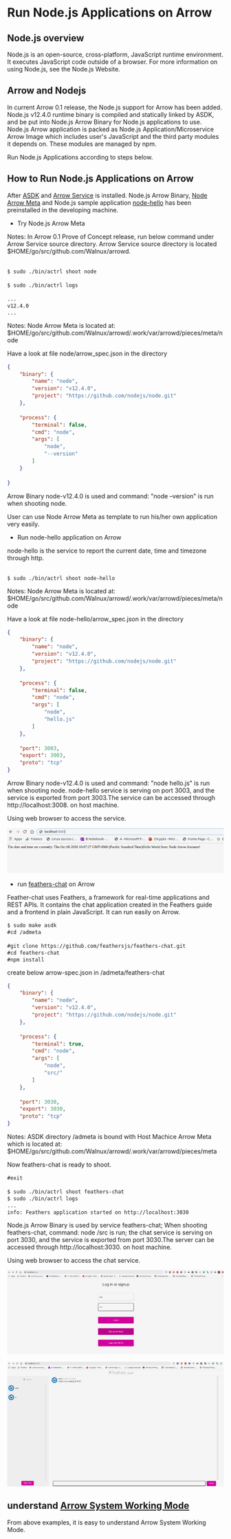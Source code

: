 # Run Node.js Applications on Arrow

## Node.js overview
Node.js is an open-source, cross-platform, JavaScript runtime environment. It executes JavaScript code outside of a browser. For more information on using Node.js, see the Node.js Website.
## Arrow and Nodejs
In current Arrow 0.1 release, the Node.js support for Arrow has been added. Node.js v12.4.0 runtime binary is compiled and statically linked by ASDK, and be put into Node.js Arrow Binary for Node.js applications to use. Node.js Arrow application is packed as Node.js Application/Microservice Arrow Image which includes user's JavaScript and the third party modules it depends on. These modules are managed by npm.

Run Node.js Applications according to steps below.

## How to Run Node.js Applications on Arrow
After [ASDK](https://github.com/Walnux/Atools/tree/master/ASDK) and [Arrow Service](https://github.com/Walnux/arrowd) is installed. Node.js Arrow Binary, [Node Arrow Meta](https://github.com/Walnux/ameta/tree/master/node) and Node.js sample application [node-hello](https://github.com/Walnux/ameta/tree/master/node_hello) has been preinstalled in the developing machine. 

- Try Node.js Arrow Meta 

Notes: In Arrow 0.1 Prove of Concept release, run below command under Arrow Service source directory. Arrow Service source directory is located $HOME/go/src/github.com/Walnux/arrowd. 

``` shell 

$ sudo ./bin/actrl shoot node 

$ sudo ./bin/actrl logs

... 
v12.4.0
...
``` 

Notes: Node Arrow Meta is located at: $HOME/go/src/github.com/Walnux/arrowd/.work/var/arrowd/pieces/meta/node  

Have a look at file node/arrow_spec.json in the directory 

``` json 
{
	"binary": {
		"name": "node",
		"version": "v12.4.0",
		"project": "https://github.com/nodejs/node.git"
	},

	"process": {
		"terminal": false,
		"cmd": "node",
		"args": [
			"node",
			"--version"
		]
	}

}
``` 

Arrow Binary node-v12.4.0 is used and command: "node –version" is run when shooting node. 

User can use Node Arrow Meta as template to run his/her own application very easily. 

- Run node-hello application on Arrow

node-hello is the service to report the current date, time and timezone through http. 

``` shell 

$ sudo ./bin/actrl shoot node-hello 
``` 

Notes: Node Arrow Meta is located at: $HOME/go/src/github.com/Walnux/arrowd/.work/var/arrowd/pieces/meta/node  

Have a look at file node-hello/arrow_spec.json in the directory 

``` json 
{
	"binary": {
		"name": "node",
		"version": "v12.4.0",
		"project": "https://github.com/nodejs/node.git"
	},

	"process": {
		"terminal": false,
		"cmd": "node",
		"args": [
			"node",
			"hello.js"
		]
	},

	"port": 3003,
	"export": 3003,
	"proto": "tcp"
}
``` 

Arrow Binary node-v12.4.0 is used and command: "node hello.js" is run when shooting node. node-hello service is serving on port 3003, and the service is exported from port 3003.The service can be accessed through http://localhost:3008. on host machine.

Using web browser to access the service. 

<p align="center"> 

  <img src="https://github.com/Walnux/ArrowDocuments/blob/master/images/NodeHello.jpg"> 

</p> 

- run [feathers-chat](https://github.com/feathersjs/feathers-chat) on Arrow

Feather-chat uses Feathers, a framework for real-time applications and REST APIs. It contains the chat application created in the Feathers guide and a frontend in plain JavaScript. It can run easily on Arrow. 

``` shell 
$ sudo make asdk
#cd /admeta

#git clone https://github.com/feathersjs/feathers-chat.git
#cd feathers-chat
#npm install
```

create below arrow-spec.json in /admeta/feathers-chat
``` json
{
	"binary": {
		"name": "node",
		"version": "v12.4.0",
		"project": "https://github.com/nodejs/node.git"
	},

	"process": {
		"terminal": true,
		"cmd": "node",
		"args": [
			"node",
			"src/"
		]
	},
	
	"port": 3030,
	"export": 3030,
	"proto": "tcp"
}
``` 
Notes: ASDK directory /admeta is bound with Host Machice Arrow Meta which is located at: $HOME/go/src/github.com/Walnux/arrowd/.work/var/arrowd/pieces/meta

Now feathers-chat is ready to shoot.

```shell
#exit

$ sudo ./bin/actrl shoot feathers-chat 
$ sudo ./bin/actrl logs 
... 
info: Feathers application started on http://localhost:3030 
```

Node.js Arrow Binary is used by service feathers-chat; When shooting feathers-chat, command: node /src is run; the chat service is serving on port 3030, and the service is exported from port 3030.The server can be accessed through http://localhost:3030. on host machine.

Using web browser to access the chat service. 

<p align="center"> 

  <img src="https://github.com/Walnux/ArrowDocuments/blob/master/images/feathers-chat-login.jpg"> 

</p> 
<p align="center"> 

  <img src="https://github.com/Walnux/ArrowDocuments/blob/master/images/feathers-chat.jpg"> 

</p> 

## understand [Arrow System Working Mode](https://github.com/Walnux/ArrowDocuments/blob/master/ArrowWorkingMode.md)
From above examples, it is easy to understand Arrow System Working Mode. 
